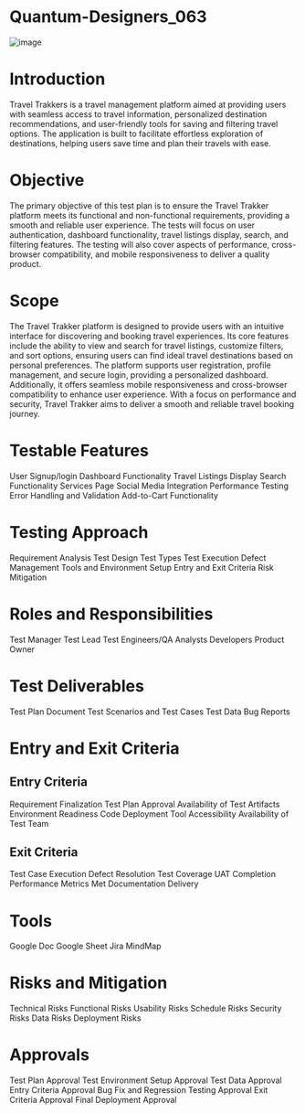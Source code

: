 # Quantum-Designers_063

![image](https://github.com/user-attachments/assets/c70e88c2-3ad7-42c2-a23a-3cdb402361cb)
# Introduction #
Travel Trakkers is a travel management platform aimed at providing users with seamless access to travel information, personalized destination recommendations, and user-friendly tools for saving and filtering travel options. The application is built to facilitate effortless exploration of destinations, helping users save time and plan their travels with ease.

#  Objective
The primary objective of this test plan is to ensure the Travel Trakker platform meets its functional and non-functional requirements, providing a smooth and reliable user experience. The tests will focus on user authentication, dashboard functionality, travel listings display, search, and filtering features. The testing will also cover aspects of performance, cross-browser compatibility, and mobile responsiveness to deliver a quality product.

#  Scope
The Travel Trakker platform is designed to provide users with an intuitive interface for discovering and booking travel experiences. Its core features include the ability to view and search for travel listings, customize filters, and sort options, ensuring users can find ideal travel destinations based on personal preferences. The platform supports user registration, profile management, and secure login, providing a personalized dashboard. Additionally, it offers seamless mobile responsiveness and cross-browser compatibility to enhance user experience. With a focus on performance and security, Travel Trakker aims to deliver a smooth and reliable travel booking journey.

# Testable Features
User Signup/login
Dashboard Functionality
Travel Listings Display
Search Functionality
Services Page
Social Media Integration
Performance Testing
Error Handling and Validation
Add-to-Cart Functionality

# Testing Approach
Requirement Analysis
Test Design
Test Types
Test Execution
Defect Management
Tools and Environment Setup
Entry and Exit Criteria
Risk Mitigation

# Roles and Responsibilities 
Test Manager
Test Lead
Test Engineers/QA Analysts
Developers
Product Owner
# Test Deliverables
Test Plan Document
Test Scenarios and Test Cases
Test Data
Bug Reports

# Entry and Exit Criteria
## Entry Criteria
Requirement Finalization
Test Plan Approval
Availability of Test Artifacts
Environment Readiness
Code Deployment
Tool Accessibility
Availability of Test Team
## Exit Criteria
Test Case Execution
Defect Resolution
Test Coverage
UAT Completion
Performance Metrics Met
Documentation Delivery

# Tools
Google Doc
Google Sheet 
Jira
MindMap

# Risks and Mitigation
Technical Risks
Functional Risks
Usability Risks
Schedule Risks
Security Risks
Data Risks
Deployment Risks

# Approvals
Test Plan Approval
Test Environment Setup Approval
Test Data Approval
Entry Criteria Approval
Bug Fix and Regression Testing Approval
Exit Criteria Approval
Final Deployment Approval












